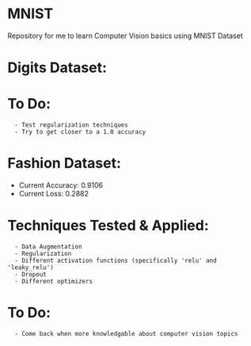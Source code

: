# MNIST
Repository for me to learn Computer Vision basics using MNIST Dataset

# Digits Dataset: 
  # To Do: 
      - Test regularization techniques
      - Try to get closer to a 1.0 accuracy

# Fashion Dataset:
  - Current Accuracy: 0.9106
  - Current Loss: 0.2882
  
  # Techniques Tested & Applied:
      - Data Augmentation
      - Regularization
      - Different activation functions (specifically 'relu' and 'leaky_relu')
      - Dropout
      - Different optimizers
      
  # To Do: 
      - Come back when more knowledgable about computer vision topics
